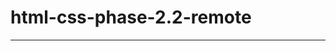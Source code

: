 # html-css-phase-2.2-remote
____________________________________________________________________________________________________________________________________________________________________________________

